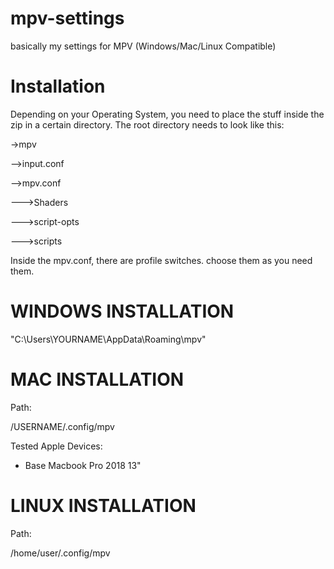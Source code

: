 # mpv-settings
basically my settings for MPV (Windows/Mac/Linux Compatible)

# Installation
Depending on your Operating System, you need to place the stuff inside the zip in a certain directory.
The root directory needs to look like this:

->mpv

-->input.conf

-->mpv.conf

--->Shaders

--->script-opts

--->scripts

Inside the mpv.conf, there are profile switches. choose them as you need them.

# WINDOWS INSTALLATION
"C:\Users\YOURNAME\AppData\Roaming\mpv"

# MAC INSTALLATION
Path:

/USERNAME/.config/mpv

Tested Apple Devices:

- Base Macbook Pro 2018 13"

# LINUX INSTALLATION
Path:

/home/user/.config/mpv

